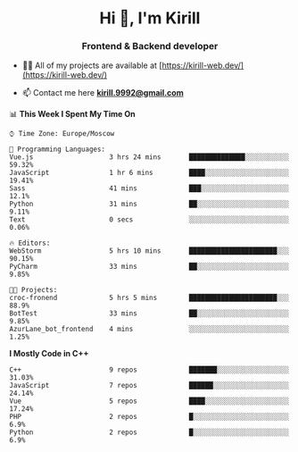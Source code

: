 <h1 align="center">Hi 👋, I'm Kirill</h1>
<h3 align="center">Frontend & Backend developer</h3>

- 👨‍💻 All of my projects are available at [https://kirill-web.dev/](https://kirill-web.dev/)

- 📫 Contact me here **kirill.9992@gmail.com**











<!--START_SECTION:waka-->
📊 **This Week I Spent My Time On** 

```text
⌚︎ Time Zone: Europe/Moscow

💬 Programming Languages: 
Vue.js                   3 hrs 24 mins       ██████████████░░░░░░░░░░░   59.32% 
JavaScript               1 hr 6 mins         ████░░░░░░░░░░░░░░░░░░░░░   19.41% 
Sass                     41 mins             ███░░░░░░░░░░░░░░░░░░░░░░   12.1% 
Python                   31 mins             ██░░░░░░░░░░░░░░░░░░░░░░░   9.11% 
Text                     0 secs              ░░░░░░░░░░░░░░░░░░░░░░░░░   0.06%

🔥 Editors: 
WebStorm                 5 hrs 10 mins       ██████████████████████░░░   90.15% 
PyCharm                  33 mins             ██░░░░░░░░░░░░░░░░░░░░░░░   9.85%

🐱‍💻 Projects: 
croc-fronend             5 hrs 5 mins        ██████████████████████░░░   88.9% 
BotTest                  33 mins             ██░░░░░░░░░░░░░░░░░░░░░░░   9.85% 
AzurLane_bot_frontend    4 mins              ░░░░░░░░░░░░░░░░░░░░░░░░░   1.25%

```

**I Mostly Code in C++** 

```text
C++                      9 repos             ███████░░░░░░░░░░░░░░░░░░   31.03% 
JavaScript               7 repos             ██████░░░░░░░░░░░░░░░░░░░   24.14% 
Vue                      5 repos             ████░░░░░░░░░░░░░░░░░░░░░   17.24% 
PHP                      2 repos             █░░░░░░░░░░░░░░░░░░░░░░░░   6.9% 
Python                   2 repos             █░░░░░░░░░░░░░░░░░░░░░░░░   6.9%

```



<!--END_SECTION:waka-->
